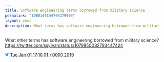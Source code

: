 ```yaml
---
title: Software engineering terms borrowed from military science
permalink: "1080149154704379905"
layout: post
description: What terms has software engineering borrowed from military science?
---
```


What other terms has software engineering borrowed from military science? <https://twitter.com/ssylvan/status/1079850082793447424>

<img src="/images/twitter.png" width="12" /> [Tue Jan 01 17:10:01 +0000 2019](https://twitter.com/sillygwailo/status/1080149154704379905)